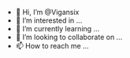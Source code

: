 - 👋 Hi, I’m @Vigansix
- 👀 I’m interested in ...
- 🌱 I’m currently learning ...
- 💞️ I’m looking to collaborate on ...
- 📫 How to reach me ...

<!---
Vigansix/Vigansix is a ✨ special ✨ repository because its `README.md` (this file) appears on your GitHub profile.
You can click the Preview link to take a look at your changes.
--->
